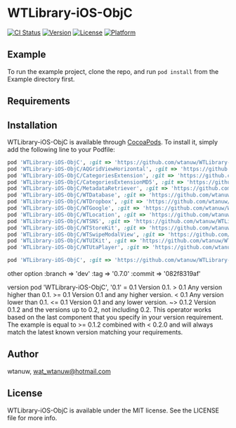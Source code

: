 # WTLibrary-iOS-ObjC

[![CI Status](http://img.shields.io/travis/wtanuw/WTLibrary-iOS-ObjC.svg?style=flat)](https://travis-ci.org/wtanuw/WTLibrary-iOS-ObjC)
[![Version](https://img.shields.io/cocoapods/v/WTLibrary-iOS-ObjC.svg?style=flat)](http://cocoapods.org/pods/WTLibrary-iOS-ObjC)
[![License](https://img.shields.io/cocoapods/l/WTLibrary-iOS-ObjC.svg?style=flat)](http://cocoapods.org/pods/WTLibrary-iOS-ObjC)
[![Platform](https://img.shields.io/cocoapods/p/WTLibrary-iOS-ObjC.svg?style=flat)](http://cocoapods.org/pods/WTLibrary-iOS-ObjC)

## Example

To run the example project, clone the repo, and run `pod install` from the Example directory first.

## Requirements

## Installation

WTLibrary-iOS-ObjC is available through [CocoaPods](http://cocoapods.org). To install
it, simply add the following line to your Podfile:

```ruby
pod 'WTLibrary-iOS-ObjC', :git => 'https://github.com/wtanuw/WTLibrary-iOS-ObjC.git'
pod 'WTLibrary-iOS-ObjC/AQGridViewHorizontal', :git => 'https://github.com/wtanuw/WTLibrary-iOS-ObjC.git'
pod 'WTLibrary-iOS-ObjC/CategoriesExtension', :git => 'https://github.com/wtanuw/WTLibrary-iOS-ObjC.git'
pod 'WTLibrary-iOS-ObjC/CategoriesExtensionMD5', :git => 'https://github.com/wtanuw/WTLibrary-iOS-ObjC.git'
pod 'WTLibrary-iOS-ObjC/MetadataRetriever', :git => 'https://github.com/wtanuw/WTLibrary-iOS-ObjC.git'
pod 'WTLibrary-iOS-ObjC/WTDatabase', :git => 'https://github.com/wtanuw/WTLibrary-iOS-ObjC.git'
pod 'WTLibrary-iOS-ObjC/WTDropbox', :git => 'https://github.com/wtanuw/WTLibrary-iOS-ObjC.git'
pod 'WTLibrary-iOS-ObjC/WTGoogle', :git => 'https://github.com/wtanuw/WTLibrary-iOS-ObjC.git'
pod 'WTLibrary-iOS-ObjC/WTLocation', :git => 'https://github.com/wtanuw/WTLibrary-iOS-ObjC.git'
pod 'WTLibrary-iOS-ObjC/WTSNS', :git => 'https://github.com/wtanuw/WTLibrary-iOS-ObjC.git'
pod 'WTLibrary-iOS-ObjC/WTStoreKit', :git => 'https://github.com/wtanuw/WTLibrary-iOS-ObjC.git'
pod 'WTLibrary-iOS-ObjC/WTSwipeModalView', :git => 'https://github.com/wtanuw/WTLibrary-iOS-ObjC.git'
pod 'WTLibrary-iOS-ObjC/WTUIKit', :git => 'https://github.com/wtanuw/WTLibrary-iOS-ObjC.git'
pod 'WTLibrary-iOS-ObjC/WTUtaPlayer', :git => 'https://github.com/wtanuw/WTLibrary-iOS-ObjC.git'
```

```ruby
pod 'WTLibrary-iOS-ObjC', :git => 'https://github.com/wtanuw/WTLibrary-iOS-ObjC.git', :subspecs => ['AQGridViewHorizontal', 'CategoriesExtension', 'CategoriesExtensionMD5', 'MetadataRetriever', 'WTDatabase', 'WTDropbox', 'WTGoogle', 'WTLocation', 'WTSNS', 'WTStoreKit', 'WTSwipeModalView', 'WTUIKit', 'WTUtaPlayer']
```

other option
:branch => 'dev'
:tag => '0.7.0'
:commit => '082f8319af'

version
pod 'WTLibrary-iOS-ObjC', '0.1'
= 0.1 Version 0.1.
\> 0.1 Any version higher than 0.1.
\>= 0.1 Version 0.1 and any higher version.
< 0.1 Any version lower than 0.1.
<= 0.1 Version 0.1 and any lower version.
~> 0.1.2 Version 0.1.2 and the versions up to 0.2, not including 0.2. This operator works based on the last component that you specify in your version requirement. The example is equal to >= 0.1.2 combined with < 0.2.0 and will always match the latest known version matching your requirements.

## Author

wtanuw, wat_wtanuw@hotmail.com

## License

WTLibrary-iOS-ObjC is available under the MIT license. See the LICENSE file for more info.
